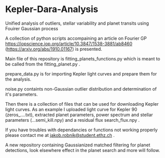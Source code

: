 # Kepler-Dara-Analysis
Unified analysis of outliers, stellar variability and planet transits using Fouirer Gaussian process

A collection of python scripts accompaining an article on Fourier GP https://iopscience.iop.org/article/10.3847/1538-3881/ab8460 (https://arxiv.org/abs/1910.01167) is presented.

Main file of this repository is fitting_planets_functions.py which is meant to be called from the fitting_planet.py .

prepare_data.py is for importing Kepler light curves and prepare them for the analysis. 

noise.py containts non-Gaussian outlier distribution and determination of it's parameters.

Then there is a collection of files that can be used for downloading Kepler light curves. As an example I uploaded light curve for Kepler 90 (zeros_....txt), extracted planet parameters, power spectrum and stellar parameters (...semi_kill.npy) and a residual flux search_flux.npy .

If you have troubles with dependancies or functions not working properly please contact me at jakob.robnik@student.ethz.ch .

A new repository containing Gaussianized matched filtering for planet detections, look elsewhere effect in the planet search and more will follow.
